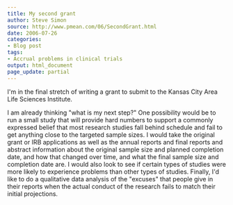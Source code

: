 ```yaml
---
title: My second grant
author: Steve Simon
source: http://www.pmean.com/06/SecondGrant.html
date: 2006-07-26
categories:
- Blog post
tags:
- Accrual problems in clinical trials
output: html_document
page_update: partial
---
```


I'm in the final stretch of writing a grant to submit to the Kansas
City Area Life Sciences Institute.

I am already thinking "what is my next step?" One possibility would be
to run a small study that will provide hard numbers to support a
commonly expressed belief that most research studies fall behind
schedule and fail to get anything close to the targeted sample sizes. I
would take the original grant or IRB applications as well as the annual
reports and final reports and abstract information about the original
sample size and planned completion date, and how that changed over time,
and what the final sample size and completion date are. I would also
look to see if certain types of studies were more likely to experience
problems than other types of studies. Finally, I'd like to do a
qualitative data analysis of the "excuses" that people give in their
reports when the actual conduct of the research fails to match their
initial projections.
